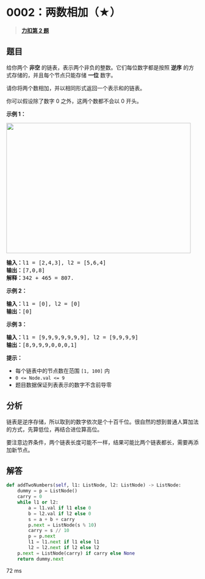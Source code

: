 # 0002：两数相加（★）


> <u>**[力扣第 2 题](https://leetcode.cn/problems/add-two-numbers/)**</u>

## 题目

<p>给你两个 <strong>非空</strong> 的链表，表示两个非负的整数。它们每位数字都是按照 <strong>逆序</strong> 的方式存储的，并且每个节点只能存储 <strong>一位</strong> 数字。</p>

<p>请你将两个数相加，并以相同形式返回一个表示和的链表。</p>

<p>你可以假设除了数字 0 之外，这两个数都不会以 0 开头。</p>



<p><strong>示例 1：</strong></p>
<img alt="" src="https://assets.leetcode-cn.com/aliyun-lc-upload/uploads/2021/01/02/addtwonumber1.jpg" style="width: 483px; height: 342px;" />
<pre>
<strong>输入：</strong>l1 = [2,4,3], l2 = [5,6,4]
<strong>输出：</strong>[7,0,8]
<strong>解释：</strong>342 + 465 = 807.
</pre>

<p><strong>示例 2：</strong></p>

<pre>
<strong>输入：</strong>l1 = [0], l2 = [0]
<strong>输出：</strong>[0]
</pre>

<p><strong>示例 3：</strong></p>

<pre>
<strong>输入：</strong>l1 = [9,9,9,9,9,9,9], l2 = [9,9,9,9]
<strong>输出：</strong>[8,9,9,9,0,0,0,1]
</pre>



<p><strong>提示：</strong></p>

<ul>
<li>每个链表中的节点数在范围 <code>[1, 100]</code> 内</li>
<li><code>0 <= Node.val <= 9</code></li>
<li>题目数据保证列表表示的数字不含前导零</li>
</ul>


## 分析

链表是逆序存储，所以取到的数字依次是个十百千位。很自然的想到普通人算加法的方式，先算低位，再结合进位算高位。

要注意边界条件，两个链表长度可能不一样，结果可能比两个链表都长，需要再添加新节点。

## 解答

```python
def addTwoNumbers(self, l1: ListNode, l2: ListNode) -> ListNode:
	dummy = p = ListNode()
	carry = 0
	while l1 or l2:
		a = l1.val if l1 else 0
		b = l2.val if l2 else 0
		s = a + b + carry
		p.next = ListNode(s % 10)
		carry = s // 10
		p = p.next
		l1 = l1.next if l1 else l1
		l2 = l2.next if l2 else l2
	p.next = ListNode(carry) if carry else None
	return dummy.next
```
72 ms




